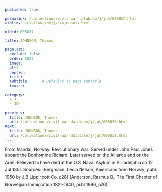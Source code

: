 ```yaml
---
published: true

permalink: /collections/civil-war-database/j/joh/005037.html
oldlink: /CivilWar/db/j/joh/005037.html

oldid: 005037

title: JOHNSON, Thomas

pagelist:
  exclude: false
  order: 5037
  image: 
  alt:
  caption:
  title:
  subtitle:      # Defaults to page subtitle
  teaser:

category: 
  - J 
  - JOH

previous:
  title: JOHNSON, Thomas
  url: /collections/civil-war-database/j/joh/005036.html  
next:
  title: JOHNSON, Thomas
  url: /collections/civil-war-database/j/joh/005038.html   
---
```

From Mandal, Norway. Revolutionary War: Served under John Paul Jones aboard the &#147;Bonhomme Richard&#148;. Later served on the &#147;Alliance&#148; and on the &#147;Ariel&#148;. Believed to have died at the U.S. Naval Asylum in Philadelphia on 12 Jul 1851. Sources: (Bergmann, Leola Nelson, &#147;Americans from Norway&#148;, publ. 1950 by J.B.Lippincott Co. p28) (Anderson, Rasmus B., &#147;The First Chapter of Norwegian Immigration 1821-1840&#148;, publ 1896, p26)